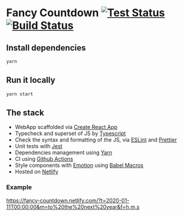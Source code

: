 # Fancy Countdown [![Test Status][test-image]][test-url] [![Build Status][build-image]][build-url]

## Install dependencies

```bash
yarn
```

## Run it locally

```bash
yarn start
```

## The stack

- WebApp scaffolded via [Create React App](https://github.com/facebook/create-react-app)
- Typecheck and superset of JS by [Typescript](https://www.typescriptlang.org/)
- Check the syntax and formatting of the JS, via [ESLint](http://eslint.org/) and [Prettier](https://prettier.io/)
- Unit tests with [Jest](https://jestjs.io)
- Dependencies management using [Yarn](https://yarnpkg.com/lang/en/)
- CI using [Github Actions](https://github.com/features/actions)
- Style components with [Emotion](https://emotion.sh) using [Babel Macros](https://emotion.sh/docs/babel-macros)
- Hosted on [Netlify](https://netlify.com)

### Example

<https://fancy-countdown.netlify.com/?t=2020-01-11T00:00:00&m=to%20the%20next%20year&f=h,m,s>

[test-image]: https://github.com/sirlisko/countdown/workflows/Test%20CI/badge.svg
[test-url]: https://github.com/sirLisko/countdown/actions
[build-image]: https://api.netlify.com/api/v1/badges/fbe6d19d-38dd-4cac-ba31-a39bc9fa5a07/deploy-status
[build-url]: https://app.netlify.com/sites/fancy-countdown/deploys
